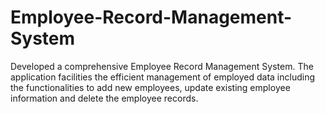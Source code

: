 # Employee-Record-Management-System
Developed a comprehensive Employee Record Management System. The application facilities the efficient management of employed data including the functionalities to add new employees, update existing employee information and delete the employee records.

